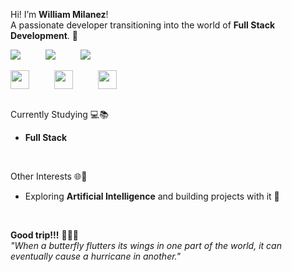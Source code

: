 Hi! I’m **William Milanez**! <br>
A passionate developer transitioning into the world of **Full Stack Development**. 🚀
<br>

<div class="links" style="display: flex; justify-content: left; align-items: center; gap: 40px;">
  <a href="https://www.linkedin.com/in/williammilanez/" target="_blank">
    <img src="https://img.shields.io/badge/-LinkedIn-0077B5?style=flat-square&logo=linkedin&logoColor=white"; transition: 0.5s ease;"/>
  </a>
  <a href="mailto:william.milanez@outlook.com" target="_blank">
    <img src="https://img.shields.io/badge/-E--mail-0078D4?style=flat-square&logo=microsoft-outlook&logoColor=white"; transition: 0.5s ease;"/>
  </a>
  <a href="https://www.instagram.com/williammilanez/" target="_blank">
    <img src="https://img.shields.io/badge/-Instagram-E1306C?style=flat-square&logo=instagram&logoColor=white"; transition: 0.5s ease;"/>
  </a>
  <style>
    a:hover .links img {
      filter: brightness(2.5);
      transform: scale(1.1);
      font-weight: 700;
}
  </style>
</div>
<br>

<div style="display: flex; justify-content: left; align-items: center; gap: 40px;">
  <img src="https://github.com/user-attachments/assets/8de11631-928c-4976-91df-572f45992f99" width="30" height="30" />
  <img src="https://github.com/user-attachments/assets/8b2751d2-991b-461d-a176-92a8fb91c6bf" width="30" height="30" />
  <img src="https://github.com/user-attachments/assets/beb9ada4-a884-47cb-855d-13b32e2c6a39" width="30" height="30" />
</div>
<br>

Currently Studying 💻📚
- **Full Stack** 
<br>

Other Interests 🌐💭
- Exploring **Artificial Intelligence** and building projects with it 🤖
<br>

**Good trip!!!** 🍁🍂🍃 <br>
*"When a butterfly flutters its wings in one part of the world, it can eventually cause a hurricane in another."*
